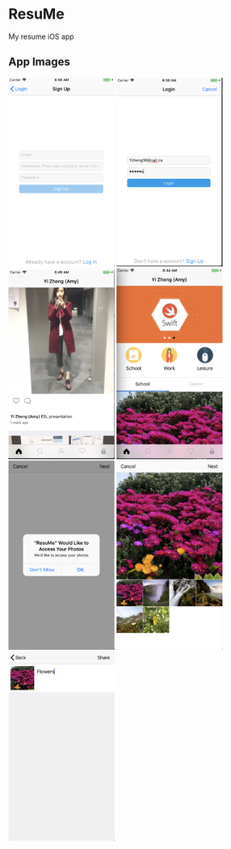 # ResuMe
My resume iOS app
## App Images
<img src="SupportFiles/signup@2x.png" width="210"> <img src="SupportFiles/login@2x.png" width="210"> <img src="SupportFiles/posts@2x.png" width="210"> <img src="SupportFiles/HomePage@2x.png" width="210">
<img src="SupportFiles/accesstophoto@2x.png" width="210"> <img src="SupportFiles/selectphoto@2x.png" width="210"> <img src="SupportFiles/sharephotos@2x.png" width="210">
